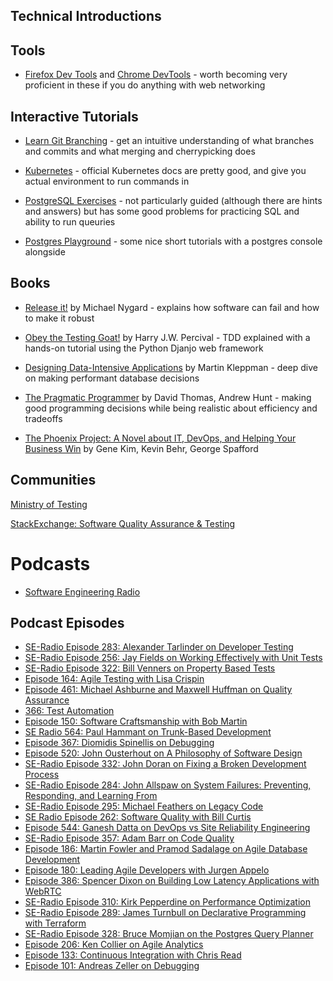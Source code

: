 

## Technical Introductions

## Tools

- [Firefox Dev Tools](https://firefox-dev.tools/) and [Chrome DevTools](https://developer.chrome.com/docs/devtools/) - worth becoming very proficient in these if you do anything with web networking

## Interactive Tutorials

- [Learn Git Branching](https://learngitbranching.js.org/?locale=en_US) - get an intuitive understanding of what branches and commits and what merging and cherrypicking does

- [Kubernetes](https://kubernetes.io/docs/tutorials/) - official Kubernetes docs are pretty good, and give you actual environment to run commands in

- [PostgreSQL Exercises](https://pgexercises.com/) - not particularly guided (although there are hints and answers) but has some good problems for practicing SQL and ability to run queuries

- [Postgres Playground](https://www.crunchydata.com/developers/tutorials) - some nice short tutorials with a postgres console alongside


## Books

- [Release it!](https://pragprog.com/titles/mnee2/release-it-second-edition/) by Michael Nygard - explains how software can fail and how to make it robust

- [Obey the Testing Goat!](https://www.obeythetestinggoat.com/)  by Harry J.W. Percival - TDD explained with a hands-on tutorial using the Python Djanjo web framework

- [Designing Data-Intensive Applications](https://dataintensive.net/) by Martin Kleppman - deep dive on making performant database decisions

- [The Pragmatic Programmer](https://pragprog.com/titles/tpp20/the-pragmatic-programmer-20th-anniversary-edition/) by David Thomas, Andrew Hunt - making good programming decisions while being realistic about efficiency and tradeoffs

- [The Phoenix Project: A Novel about IT, DevOps, and Helping Your Business Win](https://www.barnesandnoble.com/w/the-phoenix-project-gene-kim/1115141434) by Gene Kim, Kevin Behr, George Spafford


## Communities

[Ministry of Testing](https://www.ministryoftesting.com/)

[StackExchange: Software Quality Assurance & Testing](https://sqa.stackexchange.com/) 


# Podcasts

- [Software Engineering Radio](https://www.se-radio.net/)


## Podcast Episodes

- [SE-Radio Episode 283: Alexander Tarlinder on Developer Testing](https://www.se-radio.net/2017/03/se-radio-episode-283-alexander-tarlinder-on-developer-testing/)
- [SE-Radio Episode 256: Jay Fields on Working Effectively with Unit Tests](https://www.se-radio.net/2016/05/se-radio-episode-256-jay-fields-on-working-effectively-with-unit-tests/)
- [SE-Radio Episode 322: Bill Venners on Property Based Tests](https://www.se-radio.net/2018/05/se-radio-episode-322-bill-venners-on-property-based-tests/)
- [Episode 164: Agile Testing with Lisa Crispin](https://www.se-radio.net/2010/06/episode-164-agile-testing-with-lisa-crispin/)
- [Episode 461: Michael Ashburne and Maxwell Huffman on Quality Assurance](https://www.se-radio.net/2021/05/episode-461-michael-ashburne-and-maxwell-huffman-on-quality-assurance/)
- [366: Test Automation](https://www.se-radio.net/2019/05/366-test-automation/)
- [Episode 150: Software Craftsmanship with Bob Martin](https://www.se-radio.net/2009/11/episode-150-software-craftsmanship-with-bob-martin/)
- [SE Radio 564: Paul Hammant on Trunk-Based Development](https://www.se-radio.net/2023/05/se-radio-564-paul-hammant-on-trunk-based-development/)
- [Episode 367: Diomidis Spinellis on Debugging](https://www.se-radio.net/2019/05/3544/)
- [Episode 520: John Ousterhout on A Philosophy of Software Design](https://www.se-radio.net/2022/07/episode-520-john-ousterhout-on-a-philosophy-of-software-design/)
- [SE-Radio Episode 332: John Doran on Fixing a Broken Development Process](https://www.se-radio.net/2018/07/se-radio-episode-332-john-doran-on-fixing-a-broken-development-process/)
- [SE-Radio Episode 284: John Allspaw on System Failures: Preventing, Responding, and Learning From](https://www.se-radio.net/2017/03/se-radio-episode-284-john-allspaw-on-system-failures-preventing-responding-and-learning-from/)
- [SE-Radio Episode 295: Michael Feathers on Legacy Code](https://www.se-radio.net/2017/06/se-radio-episode-295-michael-feathers-on-legacy-code/)
- [SE Radio Episode 262: Software Quality with Bill Curtis](https://www.se-radio.net/2016/07/se-radio-episode-262-software-quality-with-bill-curtis/)
- [Episode 544: Ganesh Datta on DevOps vs Site Reliability Engineering](https://www.se-radio.net/2022/12/episode-544-ganesh-datta-on-devops-vs-site-reliability-engineering/)
- [SE-Radio Episode 357: Adam Barr on Code Quality](https://www.se-radio.net/2019/02/se-radio-episode-357-adam-barr-on-code-quality/)
- [Episode 186: Martin Fowler and Pramod Sadalage on Agile Database Development](https://www.se-radio.net/2012/06/episode-186-martin-fowler-and-pramod-sadalage-on-agile-database-development/)
- [Episode 180: Leading Agile Developers with Jurgen Appelo](https://www.se-radio.net/2011/10/episode-180-leading-agile-developers-with-jurgen-appelo/)
- [Episode 386: Spencer Dixon on Building Low Latency Applications with WebRTC](https://www.se-radio.net/2019/10/episode-386-building-low-latency-applications-with-webrtc/)
- [SE-Radio Episode 310: Kirk Pepperdine on Performance Optimization](https://www.se-radio.net/2017/11/se-radio-episode-310-kirk-pepperdine-on-performance-optimization/)
- [SE-Radio Episode 289: James Turnbull on Declarative Programming with Terraform](https://www.se-radio.net/2017/04/se-radio-episode-289-james-turnbull-on-declarative-programming-with-terraform/)
- [SE-Radio Episode 328: Bruce Momjian on the Postgres Query Planner](https://www.se-radio.net/2018/06/se-radio-episode-328-bruce-momjian-on-the-postgres-query-planner/)
- [Episode 206: Ken Collier on Agile Analytics](https://www.se-radio.net/2014/07/episode-206-ken-collier-on-agile-analytics/)
- [Episode 133: Continuous Integration with Chris Read](https://www.se-radio.net/2009/04/episode-133-continuous-integration-with-chris-read/)
- [Episode 101: Andreas Zeller on Debugging](https://www.se-radio.net/2008/06/episode-101-andreas-zeller-on-debugging/)

